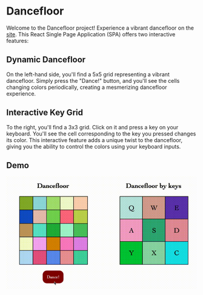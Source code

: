 # Dancefloor

Welcome to the Dancefloor project! Experience a vibrant dancefloor on the
[site](https://chingt.github.io/Dancefloor/). This React Single Page Application
(SPA) offers two interactive features:

## Dynamic Dancefloor

On the left-hand side, you'll find a 5x5 grid representing a vibrant dancefloor.
Simply press the "Dance!" button, and you'll see the cells changing colors
periodically, creating a mesmerizing dancefloor experience.

## Interactive Key Grid

To the right, you'll find a 3x3 grid. Click on it and press a key on your
keyboard. You'll see the cell corresponding to the key you pressed changes its
color. This interactive feature adds a unique twist to the dancefloor, giving
you the ability to control the colors using your keyboard inputs.

## Demo

![Dancefloor Demo](demo.gif)
